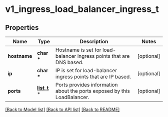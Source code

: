 # v1_ingress_load_balancer_ingress_t

## Properties
Name | Type | Description | Notes
------------ | ------------- | ------------- | -------------
**hostname** | **char \*** | Hostname is set for load-balancer ingress points that are DNS based. | [optional] 
**ip** | **char \*** | IP is set for load-balancer ingress points that are IP based. | [optional] 
**ports** | [**list_t**](v1_ingress_port_status.md) \* | Ports provides information about the ports exposed by this LoadBalancer. | [optional] 

[[Back to Model list]](../README.md#documentation-for-models) [[Back to API list]](../README.md#documentation-for-api-endpoints) [[Back to README]](../README.md)


